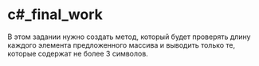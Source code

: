 # c#_final_work
В этом задании нужно создать метод, который будет проверять длину каждого элемента предложенного массива и выводить только те, которые содержат не более 3 символов.
